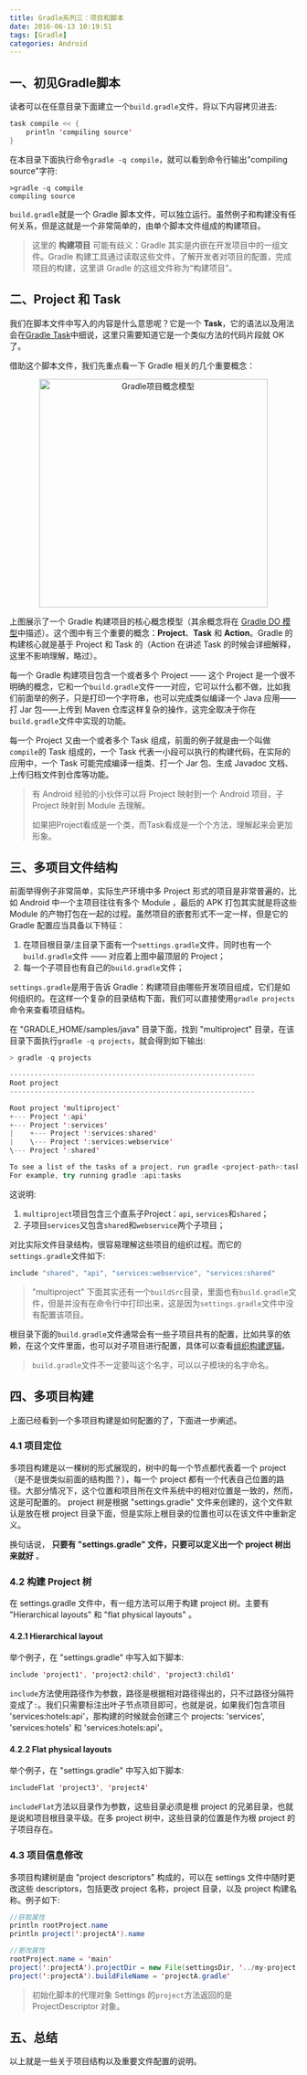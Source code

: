```yaml
---
title: Gradle系列三：项目和脚本
date: 2016-06-13 10:19:51
tags: [Gradle]
categories: Android
---
```


## 一、初见Gradle脚本
读者可以在任意目录下面建立一个`build.gradle`文件，将以下内容拷贝进去:

```Java
task compile << {
    println 'compiling source'
}
```
在本目录下面执行命令`gradle -q compile`，就可以看到命令行输出"compiling source"字符:<!--more-->

	>gradle -q compile
	compiling source

`build.gradle`就是一个 Gradle 脚本文件，可以独立运行。虽然例子和构建没有任何关系，但是这就是一个非常简单的，由单个脚本文件组成的构建项目。

>这里的 __构建项目__ 可能有歧义：Gradle 其实是内嵌在开发项目中的一组文件。Gradle 构建工具通过读取这些文件，了解开发者对项目的配置，完成项目的构建，这里讲 Gradle 的这组文件称为“构建项目”。

## 二、Project 和 Task
我们在脚本文件中写入的内容是什么意思呢？它是一个 __Task__，它的语法以及用法会在[Gradle Task](http://www.muzileecoding.com/gradlestudy/gradle-task.html)中细说，这里只需要知道它是一个类似方法的代码片段就 OK 了。

借助这个脚本文件，我们先重点看一下 Gradle 相关的几个重要概念：

<div align="center"><img src="http://7xktd8.com1.z0.glb.clouddn.com/Gradle项目概念模型.png" height="400" alt="Gradle项目概念模型"/></div>

上图展示了一个 Gradle 构建项目的核心概念模型（其余概念将在 [Gradle DO 模型](http://www.muzileecoding.com/gradlestudy/gradle-advaced-do.html)中描述）。这个图中有三个重要的概念：__Project__、__Task__ 和 __Action__。Gradle 的构建核心就是基于 Project 和 Task 的（Action 在讲述 Task 的时候会详细解释，这里不影响理解，略过）。

每一个 Gradle 构建项目包含一个或者多个 Project —— 这个 Project 是一个很不明确的概念，它和一个`build.gradle`文件一一对应，它可以什么都不做，比如我们前面举的例子，只是打印一个字符串，也可以完成类似编译一个 Java 应用——打 Jar 包——上传到 Maven 仓库这样复杂的操作，这完全取决于你在`build.gradle`文件中实现的功能。

每一个 Project 又由一个或者多个 Task 组成，前面的例子就是由一个叫做`compile`的 Task 组成的，一个 Task 代表一小段可以执行的构建代码，在实际的应用中，一个 Task 可能完成编译一组类、打一个 Jar 包、生成 Javadoc 文档、上传归档文件到仓库等功能。

>有 Android 经验的小伙伴可以将 Project 映射到一个 Android 项目，子 Project 映射到 Module 去理解。
>
>如果把Project看成是一个类，而Task看成是一个个方法，理解起来会更加形象。

## 三、多项目文件结构
前面举得例子非常简单，实际生产环境中多 Project 形式的项目是非常普遍的，比如 Android 中一个主项目往往有多个 Module ，最后的 APK 打包其实就是将这些 Module 的产物打包在一起的过程。虽然项目的嵌套形式不一定一样，但是它的 Gradle 配置应当具备以下特征：

1. 在项目根目录/主目录下面有一个`settings.gradle`文件，同时也有一个`build.gradle`文件 —— 对应着上图中最顶层的 Project；
2. 每一个子项目也有自己的`build.gradle`文件；

`settings.gradle`是用于告诉 Gradle：构建项目由哪些开发项目组成，它们是如何组织的。在这样一个复杂的目录结构下面，我们可以直接使用`gradle projects`命令来查看项目结构。

在 "GRADLE_HOME/samples/java" 目录下面，找到 "multiproject" 目录，在该目录下面执行`gradle -q projects`，就会得到如下输出:

```Java
> gradle -q projects

------------------------------------------------------------
Root project
------------------------------------------------------------

Root project 'multiproject'
+--- Project ':api'
+--- Project ':services'
|    +--- Project ':services:shared'
|    \--- Project ':services:webservice'
\--- Project ':shared'

To see a list of the tasks of a project, run gradle <project-path>:tasks
For example, try running gradle :api:tasks
```
这说明:

1. `multiproject`项目包含三个直系子Project：`api`, `services`和`shared`；
2. 子项目`services`又包含`shared`和`webservice`两个子项目；

对比实际文件目录结构，很容易理解这些项目的组织过程。而它的`settings.gradle`文件如下:

```java
include "shared", "api", "services:webservice", "services:shared"
```

>"multiproject" 下面其实还有一个`buildSrc`目录，里面也有`build.gradle`文件，但是并没有在命令行中打印出来，这是因为`settings.gradle`文件中没有配置该项目。

根目录下面的`build.gradle`文件通常会有一些子项目共有的配置，比如共享的依赖，在这个文件里面，也可以对子项目进行配置，具体可以查看[组织构建逻辑](https://docs.gradle.org/current/userguide/organizing_build_logic.html)。
>`build.gradle`文件不一定要叫这个名字，可以以子模块的名字命名。

## 四、多项目构建
上面已经看到一个多项目构建是如何配置的了，下面进一步阐述。

### 4.1 项目定位
多项目构建是以一棵树的形式展现的，树中的每一个节点都代表着一个 project（是不是很类似前面的结构图？），每一个 project 都有一个代表自己位置的路径。大部分情况下，这个位置和项目所在文件系统中的相对位置是一致的，然而，这是可配置的。 project 树是根据 "settings.gradle" 文件来创建的，这个文件默认是放在根 project 目录下面，但是实际上根目录的位置也可以在该文件中重新定义。

换句话说， __只要有 "settings.gradle" 文件，只要可以定义出一个 project 树出来就好__ 。

### 4.2 构建 Project 树
在 settings.gradle 文件中，有一组方法可以用于构建 project 树。主要有 "Hierarchical layouts" 和 "flat physical layouts" 。

#### 4.2.1 Hierarchical layout
举个例子，在 "settings.gradle" 中写入如下脚本:

```java
include 'project1', 'project2:child', 'project3:child1'
```
`include`方法使用路径作为参数，路径是根据相对路径得出的，只不过路径分隔符变成了`:`。我们只需要标注出叶子节点项目即可，也就是说，如果我们包含项目 'services:hotels:api'，那构建的时候就会创建三个 projects: 'services', 'services:hotels' 和 'services:hotels:api'。

#### 4.2.2 Flat physical layouts
举个例子，在 "settings.gradle" 中写入如下脚本:

```java
includeFlat 'project3', 'project4'
```
`includeFlat`方法以目录作为参数，这些目录必须是根 project 的兄弟目录，也就是说和项目根目录平级。在多 project 树中，这些目录的位置是作为根 project 的子项目存在。

### 4.3 项目信息修改
多项目构建树是由 "project descriptors" 构成的，可以在 settings 文件中随时更改这些 descriptors，包括更改 project 名称，project 目录，以及 project 构建名称。例子如下:

```java
//获取属性
println rootProject.name
println project(':projectA').name

//更改属性
rootProject.name = 'main'
project(':projectA').projectDir = new File(settingsDir, '../my-project-a')
project(':projectA').buildFileName = 'projectA.gradle'
```
>初始化脚本的代理对象 Settings 的`project`方法返回的是 ProjectDescriptor 对象。

## 五、总结
以上就是一些关于项目结构以及重要文件配置的说明。